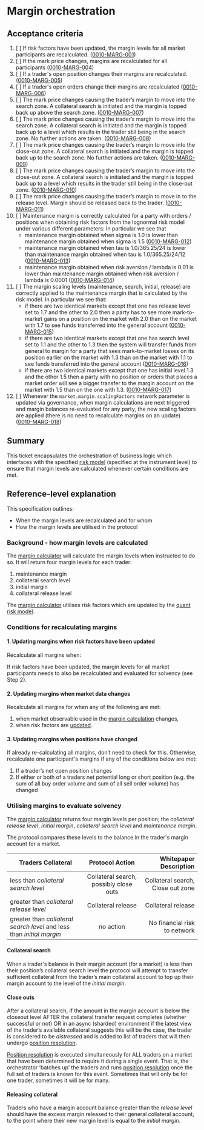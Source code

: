 # Margin orchestration

## Acceptance criteria

1. [ ] If risk factors have been updated, the margin levels for all market participants are recalculated. (<a name="0010-MARG-001" href="#0010-MARG-001">0010-MARG-001</a>)
1. [ ] If the mark price changes, margins are recalculated for all participants (<a name="0010-MARG-004" href="#0010-MARG-004">0010-MARG-004</a>)
1. [ ] If a trader's open position changes their margins are recalculated.  (<a name="0010-MARG-005" href="#0010-MARG-005">0010-MARG-005</a>)
1. [ ] If a trader's open orders change their margins are recalculated  (<a name="0010-MARG-006" href="#0010-MARG-006">0010-MARG-006</a>)
1. [ ] The mark price changes causing the trader’s margin to move into the search zone. A collateral search is initiated and the margin is topped back up above the search zone. (<a name="0010-MARG-007" href="#0010-MARG-007">0010-MARG-007</a>)
1. [ ] The mark price changes causing the trader’s margin to move into the search zone. A collateral search is initiated and the margin is topped back up to a level which results in the trader still being in the search zone. No further actions are taken. (<a name="0010-MARG-008" href="#0010-MARG-008">0010-MARG-008</a>)
1. [ ] The mark price changes causing the trader’s margin to move into the close-out zone. A collateral search is initiated and the margin is topped back up to the search zone. No further actions are taken. (<a name="0010-MARG-009" href="#0010-MARG-009">0010-MARG-009</a>)
1. [ ] The mark price changes causing the trader’s margin to move into the close-out zone. A collateral search is initiated and the margin is topped back up to a level which results in the trader still being in the close-out zone.  (<a name="0010-MARG-010" href="#0010-MARG-010">0010-MARG-010</a>)
1. [ ] The mark price changes causing the trader’s margin to move in to the release level. Margin should be released back to the trader. (<a name="0010-MARG-011" href="#0010-MARG-011">0010-MARG-011</a>) 
1. [ ] Maintenance margin is correctly calculated for a party with orders / positions when obtaining risk factors from the lognormal risk model under various different parameters: In particular we see that 
    - maintenance margin obtained when sigma is 1.0 is lower than maintenance margin obtained when sigma is 1.5 (<a name="0010-MARG-012" href="#0010-MARG-012">0010-MARG-012</a>) 
    - maintenance margin obtained when tau is 1.0/365.25/24 is lower than maintenance margin obtained when tau is 1.0/365.25/24/12 (<a name="0010-MARG-013" href="#0010-MARG-013">0010-MARG-013</a>)
    - maintenance margin obtained when risk aversion / lambda is 0.01 is lower than maintenance margin obtained when risk aversion / lambda is 0.0001 (<a name="0010-MARG-014" href="#0010-MARG-014">0010-MARG-014</a>)
1. [ ] The margin scaling levels (maintenance, search, initial, release) are correctly applied to the maintenance margin that is calculated by the risk model. In particular we see that:
    - if there are two identical markets except that one has release level set to 1.7 and the other to 2.0 then a party has to see more mark-to-market gains on a position on the market with 2.0 than on the market with 1.7 to see funds transferred into the general account (<a name="0010-MARG-015" href="#0010-MARG-015">0010-MARG-015</a>)  
    - if there are two identical markets except that one has search level set to 1.1 and the other to 1.3 then the system will transfer funds from general to margin for a party that sees mark-to-market losses on its position earlier on the market with 1.3 than on the market with 1.1 to see funds transferred into the general account (<a name="0010-MARG-016" href="#0010-MARG-016">0010-MARG-016</a>)
    - if there are two identical markets except that one has initial level 1.3 and the other 1.5 then a party with no position or orders that places a market order will see a bigger transfer to the margin account on the market with 1.5 than on the one with 1.3. (<a name="0010-MARG-017" href="#0010-MARG-017">0010-MARG-017</a>)
1. [ ] Whenever the `market.margin.scalingFactors` network parameter is updated via governance, when margin calculations are next triggered and margin balances re-evaluated for any party, the new scaling factors are applied (there is no need to recalculate margins on an update) (<a name="0010-MARG-018" href="#0010-MARG-018">0010-MARG-018</a>)

## Summary

This ticket encapsulates the orchestration of business logic which interfaces with the specified [risk model](./0018-RSKM-quant_risk_models.ipynb) (specified at the instrument level) to ensure that margin levels are calculated whenever certain conditions are met.

## Reference-level explanation

This specification outlines:
- When the margin levels are recalculated and for whom
- How the margin levels are utilised in the protocol

### **Background - how margin levels are calculated**

The [margin calculator](./0019-MCAL-margin_calculator.md) will calculate the margin levels when instructed to do so. It will return four margin levels for each trader:

1. maintenance margin
1. collateral search level
1. initial margin
1. collateral release level

The [margin calculator](./0019-MCAL-margin_calculator.md) utilises risk factors which are updated by the [quant risk model](./0018-RSKM-quant_risk_models.ipynb).

### **Conditions for recalculating margins**

#### 1. Updating margins when risk factors have been updated

Recalculate all margins when:

If risk factors have been updated, the margin levels for all market participants needs to also be recalculated and evaluated for solvency (see Step 2).

#### 2. Updating margins when market data changes

Recalculate all margins for when any of the following are met:

1. when market observable used in the [margin calculation](./0019-MCAL-margin_calculator.md) changes,
2. when risk factors are [updated](./0018-RSKM-quant_risk_models.ipynb).

#### 3. Updating margins when positions have changed

If already re-calculating all margins, don’t need to check for this. Otherwise, recalculate one participant's margins if any of the conditions below are met:

1. If a trader’s net open position changes
2. If either or both of a traders net potential long or short position (e.g. the sum of all buy order volume and sum of all sell order volume) has changed

### **Utilising margins to evaluate solvency**

The [margin calculator](./0019-MCAL-margin_calculator.md) returns four margin levels per position; the _collateral release level_, _initial margin_, _collateral search level_ and _maintenance margin_.

The protocol compares these levels to the balance in the trader's margin account for a market.

| Traders Collateral        | Protocol  Action           | Whitepaper Description
| ------------- |:-------------:| -----:|
| less than  _collateral search level_     | Collateral search, possibly close outs | Collateral search, Close out zone
| greater than  _collateral release level_       | Collateral release      | Collateral release
| greater than _collateral search level_ and less than  _initial margin_  | no action     | No financial risk to network

#### Collateral search

When a trader's balance in their margin account (for a market) is less than their position’s collateral search level the protocol will attempt to transfer sufficient collateral from the trader’s main collateral account to top up their margin account to the level of the _initial margin_.

#### Close outs

After a collateral search, if the amount in the margin account is below the closeout level AFTER the collateral transfer request completes (whether successful or not) OR in an async (sharded) environment if the latest view of the trader’s available collateral suggests this will be the case, the trader is considered to be _distressed_ and is added to list of traders that will then undergo [position resolution](./0012-POSR-position_resolution.md).

[Position resolution](./0012-POSR-position_resolution.md) is executed simultaneously for ALL traders on a market that have been determined to require it during a single event. That is, the orchestrator ‘batches up’ the traders and runs [position resolution](./0012-POSR-position_resolution.md) once the full set of traders is known for this event. Sometimes that will only be for one trader, sometimes it will be for many.

#### Releasing collateral
Traders who have a margin account balance greater than the  _release level_ should have the excess margin released to their general collateral account, to the point where their new margin level is equal to the _initial margin_.
